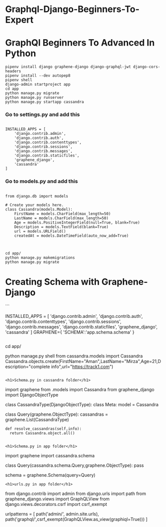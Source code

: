 # Graphql-Django-Beginners-To-Expert
<h1>GraphQl Beginners To Advanced In Python</h1>

```
pipenv install django graphene-django django-graphql-jwt django-cors-headers
pipenv install --dev autopep8
pipenv shell
django-admin startproject app
cd app
python manage.py migrate
python manage.py runserver
python manage.py startapp cassandra

```
<h3>Go to settings.py and add this</h3>

```

INSTALLED_APPS = [
    'django.contrib.admin',
    'django.contrib.auth',
    'django.contrib.contenttypes',
    'django.contrib.sessions',
    'django.contrib.messages',
    'django.contrib.staticfiles',
    'graphene_django',
    'cassandra'
]

```
<h3>Go to models.py and add this</h3>

```

from django.db import models

# Create your models here.
class Cassandra(models.Model):
    FirstName = models.CharField(max_length=50)
    LastName = models.CharField(max_length=50)
    Age = models.PositiveIntegerField(null=True, blank=True)    
    Description = models.TextField(blank=True)
    url = models.URLField()
    createdAt = models.DateTimeField(auto_now_add=True)
    
```

```

cd app/
python manage.py makemigrations
python manage.py migrate

```


<h1>Creating Schema with Graphene-Django</h1>
```

INSTALLED_APPS = [
    'django.contrib.admin',
    'django.contrib.auth',
    'django.contrib.contenttypes',
    'django.contrib.sessions',
    'django.contrib.messages',
    'django.contrib.staticfiles',
    'graphene_django',
    'cassandra'
]
GRAPHENE={
    'SCHEMA':'app.schema.schema'
}

```

```
cd app/

python manage.py shell
from cassandra.models import Cassandra
Cassandra.objects.create(FirstName="Aman",LastName="Mirza",Age=21,Description="complete info",url="https://track1.com")

```

<h1>Schema.py in cassandra folder</h1>

```
import graphene
from .models import Cassandra
from graphene_django import DjangoObjectType

class CassandraType(DjangoObjectType):
    class Meta:
        model = Cassandra

class Query(graphene.ObjectType):
    cassandras = graphene.List(CassandraType)

    def resolve_cassandras(self,info):
      return Cassandra.object.all()

```

<h1>Schema.py in app folder</h1>

```

import graphene 
import cassandra.schema

class Query(cassandra.schema.Query,graphene.ObjectType):
  pass

schema = graphene.Schema(query=Query)

```
<h1>urls.py in app folder</h1>

```

from django.contrib import admin
from django.urls import path
from graphene_django.views import GraphQLView
from django.views.decorators.csrf import csrf_exempt

urlpatterns = [
    path('admin/', admin.site.urls),
    path('graphql/',csrf_exempt(GraphQLView.as_view(graphiql=True)))
]

```















  
